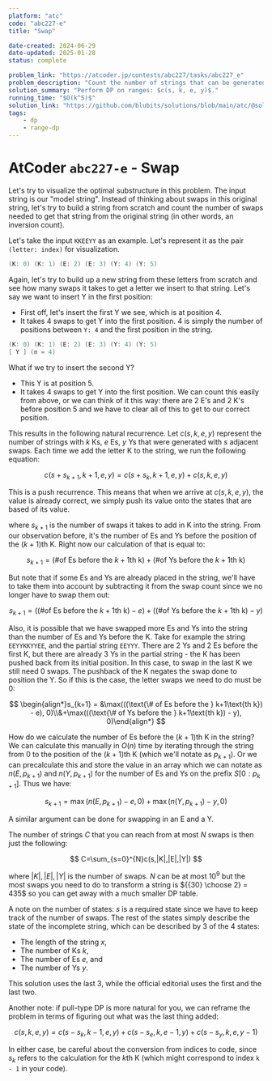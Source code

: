 ```yaml
---
platform: "atc"
code: "abc227-e"
title: "Swap"

date-created: 2024-06-29
date-updated: 2025-01-28
status: complete

problem_link: "https://atcoder.jp/contests/abc227/tasks/abc227_e"
problem_description: "Count the number of strings that can be generated from $S$ after $k$ swaps."
solution_summary: "Perform DP on ranges: $c(s, k, e, y)$."
running_time: "$O(k^5)$"
solution_link: "https://github.com/blubits/solutions/blob/main/atc/@solved/abc227-e/e.cpp"
tags:
    - dp
    - range-dp
---
```


# AtCoder `abc227-e` - Swap

Let's try to visualize the optimal substructure in this problem. The input string is our "model string". Instead of thinking about swaps in this original string, let's try to build a string from scratch and count the number of swaps needed to get that string from the original string (in other words, an inversion count).

Let's take the input `KKEEYY` as an example. Let's represent it as the pair `(letter: index)` for visualization.

```cpp
(K: 0) (K: 1) (E: 2) (E: 3) (Y: 4) (Y: 5)
```

Again, let's try to build up a new string from these letters from scratch and see how many swaps it takes to get a letter we insert to that string. Let's say we want to insert Y in the first position:

- First off, let's insert the first Y we see, which is at position 4.
- It takes 4 swaps to get Y into the first position. 4 is simply the number of positions between `Y: 4` and the first position in the string.

```cpp
(K: 0) (K: 1) (E: 2) (E: 3) (Y: 4) (Y: 5)
[ Y ] (n = 4)
```

What if we try to insert the second Y?

- This Y is at position 5.
- It takes 4 swaps to get Y into the first position. We can count this easily from above, or we can think of it this way: there are 2 E's and 2 K's before position 5 and we have to clear all of this to get to our correct position.

This results in the following natural recurrence. Let $c(s, k, e, y)$ represent the number of strings with $k$ Ks, $e$ Es, $y$ Ys that were generated with $s$ adjacent swaps. Each time we add the letter K to the string, we run the following equation:

$$
c(s + s_{k+1}, k + 1, e, y) = c(s + s_k, k + 1, e, y) + c(s, k, e, y)
$$

This is a push recurrence. This means that when we arrive at $c(s, k, e, y)$, the value is already correct, we simply push its value onto the states that are based of its value.

where $s_{k+1}$ is the number of swaps it takes to add in K into the string. From our observation before, it's the number of Es and Ys before the position of the $(k+1)$th K. Right now our calculation of that is equal to:

$$
s_{k+1} = (\text{\# of Es before the } k+1\text{th k})+(\text{\# of Ys before the } k+1\text{th k})
$$

But note that if some Es and Ys are already placed in the string, we'll have to take them into account by subtracting it from the swap count since we no longer have to swap them out:

$$
s_{k+1} = ((\text{\# of Es before the } k+1\text{th k}) - e)+((\text{\# of Ys before the } k+1\text{th k}) - y)
$$

Also, it is possible that we have swapped more Es and Ys into the string than the number of Es and Ys before the K. Take for example the string `EEYYKKYYEE`, and the partial string `EEYYY`. There are 2 Ys and 2 Es before the first K, but there are already 3 Ys in the partial string - the K has been pushed back from its initial position. In this case, to swap in the last K we still need 0 swaps. The pushback of the K negates the swap done to position the Y. So if this is the case, the letter swaps we need to do must be 0:

$$
\begin{align*}s_{k+1} = &\max(((\text{\# of Es before the } k+1\text{th k}) - e), 0)\\&+\max(((\text{\# of Ys before the } k+1\text{th k}) - y), 0)\end{align*}
$$

How do we calculate the number of Es before the $(k + 1)$th K in the string? We can calculate this manually in $O(n)$ time by iterating through the string from 0 to the position of the $(k+1)$th K (which we'll notate as $p_{k+1}$). Or we can precalculate this and store the value in an array which we can notate as $n(E, p_{k+1})$ and $n(Y, p_{k+1})$ for the number of Es and Ys on the prefix $S[0:p_{k+1}]$. Thus we have:

$$
s_{k+1}=\max(n(E, p_{k+1}) - e, 0) + \max(n(Y, p_{k+1})-y, 0)
$$

A similar argument can be done for swapping in an E and a Y.

The number of strings $C$ that you can reach from at most $N$ swaps is then just the following:

$$
C=\sum_{s=0}^{N}c(s,|K|,|E|,|Y|)
$$

where $|K|,|E|,|Y|$ is the number of swaps. $N$ can be at most $10^9$ but the most swaps you need to do to transform a string is ${{30} \choose 2} = 435$ so you can get away with a much smaller DP table.

A note on the number of states: $s$ is a required state since we have to keep track of the number of swaps. The rest of the states simply describe the state of the incomplete string, which can be described by 3 of the 4 states:

- The length of the string $x$,
- The number of Ks $k$,
- The number of Es $e$, and
- The number of Ys $y$.

This solution uses the last 3, while the official editorial uses the first and the last two.

Another note: if pull-type DP is more natural for you, we can reframe the problem in terms of figuring out what was the last thing added:

$$
c(s, k, e, y) = c(s - s_k, k - 1, e, y) + c(s - s_e, k, e - 1, y) + c(s - s_y, k, e, y - 1)
$$

In either case, be careful about the conversion from indices to code, since $s_k$ refers to the calculation for the $k$th K (which might correspond to index `k - 1` in your code).

